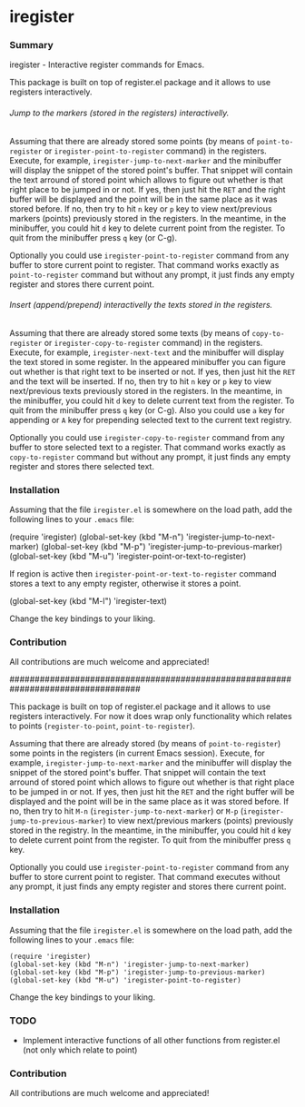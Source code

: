 # iregister

### Summary

iregister - Interactive register commands for Emacs.

This package is built on top of register.el package and it allows to use registers
interactively.

###### Jump to the markers (stored in the registers) interactivelly.

Assuming that there are already stored some points (by means of `point-to-register`
or `iregister-point-to-register` command) in the registers. Execute, for example,
`iregister-jump-to-next-marker` and the minibuffer will display the snippet of the
stored point's buffer. That snippet will contain the text arround of stored point
which allows to figure out whether is that right place to be jumped in or not. If
yes, then just hit the `RET` and the right buffer will be displayed and the point
will be in the same place as it was stored before. If no, then try to hit `n` key or
`p` key to view next/previous markers (points) previously stored in the registers. In
the meantime, in the minibuffer, you could hit `d` key to delete current point from
the register. To quit from the minibuffer press `q` key (or C-g).

Optionally you could use `iregister-point-to-register` command from any buffer to
store current point to register. That command works exactly as `point-to-register`
command but without any prompt, it just finds any empty register and stores there
current point.

###### Insert (append/prepend) interactivelly the texts stored in the registers.

Assuming that there are already stored some texts (by means of `copy-to-register` or
`iregister-copy-to-register` command) in the registers. Execute, for example,
`iregister-next-text` and the minibuffer will display the text stored in some
register. In the appeared minibuffer you can figure out whether is that right text to
be inserted or not. If yes, then just hit the `RET` and the text will be inserted. If
no, then try to hit `n` key or `p` key to view next/previous texts previously stored
in the registers. In the meantime, in the minibuffer, you could hit `d` key to delete
current text from the register. To quit from the minibuffer press `q` key (or
C-g). Also you could use `a` key for appending or `A` key for prepending selected
text to the current text registry.

Optionally you could use `iregister-copy-to-register` command from any buffer to
store selected text to a register. That command works exactly as `copy-to-register`
command but without any prompt, it just finds any empty register and stores there
selected text.

### Installation

Assuming that the file `iregister.el` is somewhere on the load path, add the
following lines to your `.emacs` file:

(require 'iregister)
(global-set-key (kbd "M-n") 'iregister-jump-to-next-marker)
(global-set-key (kbd "M-p") 'iregister-jump-to-previous-marker)
(global-set-key (kbd "M-u") 'iregister-point-or-text-to-register)

If region is active then `iregister-point-or-text-to-register` command stores a
text to any empty register, otherwise it stores a point.

(global-set-key (kbd "M-l") 'iregister-text)

Change the key bindings to your liking.

### Contribution

All contributions are much welcome and appreciated!

##################################################################################

This package is built on top of register.el package and it allows to use registers
interactively. For now it does wrap only functionality which relates to points
(`register-to-point`, `point-to-register`).

Assuming that there are already stored (by means of `point-to-register`) some points
in the registers (in current Emacs session). Execute, for example,
`iregister-jump-to-next-marker` and the minibuffer will display the snippet of the
stored point's buffer. That snippet will contain the text arround of stored point
which allows to figure out whether is that right place to be jumped in or not. If
yes, then just hit the `RET` and the right buffer will be displayed and the point
will be in the same place as it was stored before. If no, then try to hit `M-n`
(`iregister-jump-to-next-marker`) or `M-p` (`iregister-jump-to-previous-marker`) to
view next/previous markers (points) previously stored in the registry. In the
meantime, in the minibuffer, you could hit `d` key to delete current point from the
register. To quit from the minibuffer press `q` key.

Optionally you could use `iregister-point-to-register` command from any buffer to
store current point to register. That command executes without any prompt, it just
finds any empty register and stores there current point.

### Installation

Assuming that the file `iregister.el` is somewhere on the load path, add the
following lines to your `.emacs` file:

```
(require 'iregister)
(global-set-key (kbd "M-n") 'iregister-jump-to-next-marker)
(global-set-key (kbd "M-p") 'iregister-jump-to-previous-marker)
(global-set-key (kbd "M-u") 'iregister-point-to-register)
```

Change the key bindings to your liking.

### TODO

* Implement interactive functions of all other functions from register.el (not only
  which relate to point)

### Contribution

All contributions are much welcome and appreciated!
